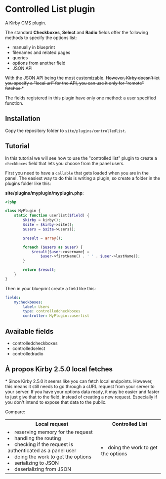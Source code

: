 # Controlled List plugin
A Kirby CMS plugin.

The standard **Checkboxes**, **Select** and **Radio** fields offer the following methods to specify the options list:

  - manually in blueprint
  - filenames and related pages
  - queries
  - options from another field
  - JSON API

With the JSON API being the most customizable. ~~However, Kirby doesn't let you specify a "local url" for the API, you can use it only for "remote" fetches.~~* 

The fields registered in this plugin have only one method: a user specified function. 

## Installation
Copy the repository folder to `site/plugins/controlledlist`.

## Tutorial
In this tutorial we will see how to use the "controlled list" plugin to  create a `checkboxes` field that lets you choose from the panel users. 

First you need to have a `callable` that gets loaded when you are in the panel. The easiest way to do this is writing a plugin, so create a folder in the plugins folder like this:

**site/plugins/myplugin/myplugin.php**:

```php
<?php

class MyPlugin {
    static function userlist($field) {
        $kirby = kirby();
        $site = $kirby->site();
        $users = $site->users();

        $result = array();

        foreach ($users as $user) {
            $result[$user->username] = 
                $user->firstName() . ' ' . $user->lastName();
        }

        return $result;
    }
}
```

Then in your blueprint create a field like this:

```yaml
fields:
    mycheckboxes:
        label: Users
        type: controlledcheckboxes
        controller: MyPlugin::userlist
```

## Available fields

 - controlledcheckboxes
 - controlledselect
 - controlledradio
 
## À propos Kirby 2.5.0 local fetches

\* Since Kirby 2.5.0 it seems like you can fetch local endpoints. However, this means it still needs to go through a cURL request from your server to your server. If you have your options data ready, it may be easier and faster to just give that to the field, instead of creating a new request. Especially if you don't intend to expose that data to the public. 

Compare:

<table>
  <tr>
    <th>Local request</th>
    <th>Controlled List</th>
  </tr>
  <tr>
    <td>
      <li>reserving memory for the request
      <li>handling the routing
      <li>checking if the request is authenticated as a panel user
      <li>doing the work to get the options
      <li>serializing to JSON
      <li>deserializing from JSON
    </td>
    <td>
      <li>doing the work to get the options    
    </td>
  </tr>
</table>
